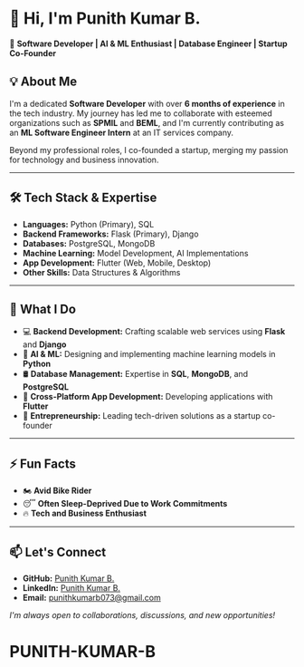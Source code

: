 # 👋 Hi, I'm **Punith Kumar B.**
🚀 **Software Developer | AI & ML Enthusiast | Database Engineer | Startup Co-Founder**

## 💡 About Me
I'm a dedicated **Software Developer** with over **6 months of experience** in the tech industry. My journey has led me to collaborate with esteemed organizations such as **SPMIL** and **BEML**, and I'm currently contributing as an **ML Software Engineer Intern** at an IT services company.

Beyond my professional roles, I co-founded a startup, merging my passion for technology and business innovation.

---

## 🛠️ Tech Stack & Expertise
- **Languages:** Python (Primary), SQL
- **Backend Frameworks:** Flask (Primary), Django
- **Databases:** PostgreSQL, MongoDB
- **Machine Learning:** Model Development, AI Implementations
- **App Development:** Flutter (Web, Mobile, Desktop)
- **Other Skills:** Data Structures & Algorithms

---

## 🎯 What I Do
- 💻 **Backend Development:** Crafting scalable web services using **Flask** and **Django**
- 🧠 **AI & ML:** Designing and implementing machine learning models in **Python**
- 🛢️ **Database Management:** Expertise in **SQL**, **MongoDB**, and **PostgreSQL**
- 📱 **Cross-Platform App Development:** Developing applications with **Flutter**
- 🚀 **Entrepreneurship:** Leading tech-driven solutions as a startup co-founder

---

## ⚡ Fun Facts
- 🏍️ **Avid Bike Rider**
- 😴 **Often Sleep-Deprived Due to Work Commitments**
- 🔥 **Tech and Business Enthusiast**

---

## 📫 Let's Connect
- **GitHub:** [Punith Kumar B.](https://github.com/PunithKumar)
- **LinkedIn:** [Punith Kumar B.](https://www.linkedin.com/in/punith-kumar-b-969915355)
- **Email:** punithkumarb073@gmail.com

*I'm always open to collaborations, discussions, and new opportunities!*
# PUNITH-KUMAR-B
